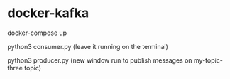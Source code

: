 # docker-kafka

docker-compose up

python3 consumer.py (leave it running on the terminal)

python3 producer.py (new window run to publish messages on my-topic-three topic)
